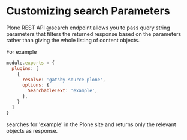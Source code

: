 # Customizing search Parameters

Plone REST API @search endpoint allows you to pass query string parameters that filters the returned response based on the parameters rather than giving the whole listing of content objects.

For example

```javascript
module.exports = {
  plugins: [
    {
      resolve: 'gatsby-source-plone',
      options: {
        SearchableText: 'example',
      },
    }
  ]
}
```

searches for 'example' in the Plone site and returns only the relevant objects as response.
